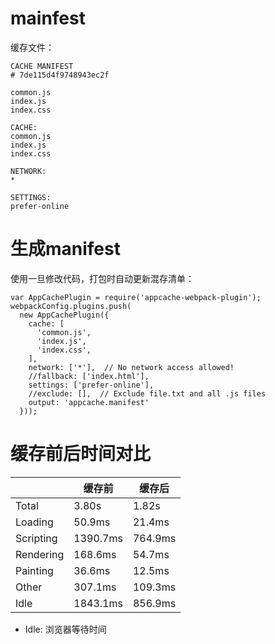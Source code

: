 # mainfest
缓存文件：
```
CACHE MANIFEST
# 7de115d4f9748943ec2f

common.js
index.js
index.css

CACHE:
common.js
index.js
index.css

NETWORK:
*

SETTINGS:
prefer-online
```

# 生成manifest
使用一旦修改代码，打包时自动更新混存清单：
```
var AppCachePlugin = require('appcache-webpack-plugin');
webpackConfig.plugins.push(
  new AppCachePlugin({
    cache: [
      'common.js',
      'index.js',
      'index.css',
    ],
    network: ['*'],  // No network access allowed!
    //fallback: ['index.html'],
    settings: ['prefer-online'],
    //exclude: [],  // Exclude file.txt and all .js files
    output: 'appcache.manifest'
  }));
```

# 缓存前后时间对比
|  | 缓存前 | 缓存后 |
| ------| ------ | ------ |
| Total | 3.80s | 1.82s |
| Loading | 50.9ms | 21.4ms |
| Scripting | 1390.7ms | 764.9ms |
| Rendering | 168.6ms | 54.7ms |
| Painting | 36.6ms | 12.5ms |
| Other | 307.1ms | 109.3ms |
| Idle | 1843.1ms | 856.9ms |

- Idle: 浏览器等待时间
